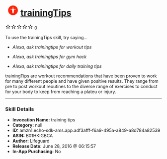 # &nbsp;<img src="skill_icon" alt="trainingTips icon" width="36"> [trainingTips](http://alexa.amazon.com/#skills/amzn1.echo-sdk-ams.app.adf3afff-f6a9-495a-a849-a8d784a82539)
![0 stars](../../images/ic_star_border_black_18dp_1x.png)![0 stars](../../images/ic_star_border_black_18dp_1x.png)![0 stars](../../images/ic_star_border_black_18dp_1x.png)![0 stars](../../images/ic_star_border_black_18dp_1x.png)![0 stars](../../images/ic_star_border_black_18dp_1x.png) 0

To use the trainingTips skill, try saying...

* *Alexa, ask trainingtips for workout tips*

* *Alexa, ask trainingtips for gym hack*

* *Alexa, ask trainingtips for daily training tips*

trainingTips are workout recommendations that have been proven to work for many different people and have given positive results.  They range from pre to post workout reoutines to the diverse range of exercises to conduct for your body to keep from reaching a plateu or injury.

***

### Skill Details

* **Invocation Name:** training tips
* **Category:** null
* **ID:** amzn1.echo-sdk-ams.app.adf3afff-f6a9-495a-a849-a8d784a82539
* **ASIN:** B01HKIGBCA
* **Author:** Lifeguard
* **Release Date:** June 28, 2016 @ 06:15:57
* **In-App Purchasing:** No
